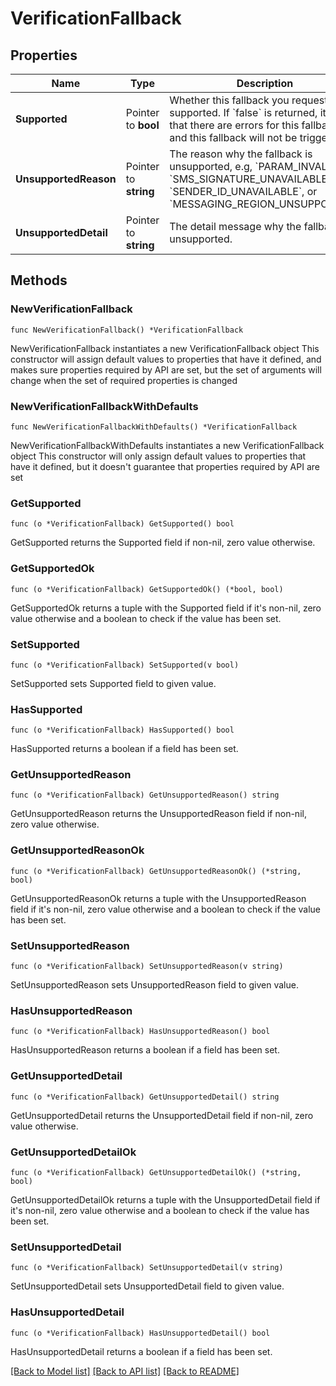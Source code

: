 # VerificationFallback

## Properties

Name | Type | Description | Notes
------------ | ------------- | ------------- | -------------
**Supported** | Pointer to **bool** | Whether this fallback you requested is supported. If &#x60;false&#x60; is returned, it means that there are errors for this fallback, and this fallback will not be triggered. | [optional] 
**UnsupportedReason** | Pointer to **string** | The reason why the fallback is unsupported, e.g, &#x60;PARAM_INVALID&#x60;, &#x60;SMS_SIGNATURE_UNAVAILABLE&#x60;, &#x60;SENDER_ID_UNAVAILABLE&#x60;, or &#x60;MESSAGING_REGION_UNSUPPORTED&#x60;. | [optional] 
**UnsupportedDetail** | Pointer to **string** | The detail message why the fallback is unsupported. | [optional] 

## Methods

### NewVerificationFallback

`func NewVerificationFallback() *VerificationFallback`

NewVerificationFallback instantiates a new VerificationFallback object
This constructor will assign default values to properties that have it defined,
and makes sure properties required by API are set, but the set of arguments
will change when the set of required properties is changed

### NewVerificationFallbackWithDefaults

`func NewVerificationFallbackWithDefaults() *VerificationFallback`

NewVerificationFallbackWithDefaults instantiates a new VerificationFallback object
This constructor will only assign default values to properties that have it defined,
but it doesn't guarantee that properties required by API are set

### GetSupported

`func (o *VerificationFallback) GetSupported() bool`

GetSupported returns the Supported field if non-nil, zero value otherwise.

### GetSupportedOk

`func (o *VerificationFallback) GetSupportedOk() (*bool, bool)`

GetSupportedOk returns a tuple with the Supported field if it's non-nil, zero value otherwise
and a boolean to check if the value has been set.

### SetSupported

`func (o *VerificationFallback) SetSupported(v bool)`

SetSupported sets Supported field to given value.

### HasSupported

`func (o *VerificationFallback) HasSupported() bool`

HasSupported returns a boolean if a field has been set.

### GetUnsupportedReason

`func (o *VerificationFallback) GetUnsupportedReason() string`

GetUnsupportedReason returns the UnsupportedReason field if non-nil, zero value otherwise.

### GetUnsupportedReasonOk

`func (o *VerificationFallback) GetUnsupportedReasonOk() (*string, bool)`

GetUnsupportedReasonOk returns a tuple with the UnsupportedReason field if it's non-nil, zero value otherwise
and a boolean to check if the value has been set.

### SetUnsupportedReason

`func (o *VerificationFallback) SetUnsupportedReason(v string)`

SetUnsupportedReason sets UnsupportedReason field to given value.

### HasUnsupportedReason

`func (o *VerificationFallback) HasUnsupportedReason() bool`

HasUnsupportedReason returns a boolean if a field has been set.

### GetUnsupportedDetail

`func (o *VerificationFallback) GetUnsupportedDetail() string`

GetUnsupportedDetail returns the UnsupportedDetail field if non-nil, zero value otherwise.

### GetUnsupportedDetailOk

`func (o *VerificationFallback) GetUnsupportedDetailOk() (*string, bool)`

GetUnsupportedDetailOk returns a tuple with the UnsupportedDetail field if it's non-nil, zero value otherwise
and a boolean to check if the value has been set.

### SetUnsupportedDetail

`func (o *VerificationFallback) SetUnsupportedDetail(v string)`

SetUnsupportedDetail sets UnsupportedDetail field to given value.

### HasUnsupportedDetail

`func (o *VerificationFallback) HasUnsupportedDetail() bool`

HasUnsupportedDetail returns a boolean if a field has been set.


[[Back to Model list]](../README.md#documentation-for-models) [[Back to API list]](../README.md#documentation-for-api-endpoints) [[Back to README]](../README.md)


